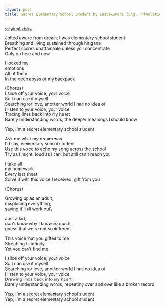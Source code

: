 ```yaml
---
layout: post
title: Secret Elementary School Student by inabakumori (Eng. Translation)
---
```


[original video](https://youtube.com/?v=wdUCRDvFv3Q)

Jolted awake from dream, I was elementary school student\
Breathing and living sustained through hirigana\
Perfect scores unattainable unless you concentrate\
Only on here and now

I locked my\
emotions\
All of them\
In the deep abyss of my backpack

(Chorus)\
I slice off your voice, your voice\
So I can use it myself\
Searching for love, another world I had no idea of\
I listen to your voice, your voice\
Tracing lines back into my heart\
Barely understanding words, the deeper meanings I should know

Yep, I'm a secret elementary school student

Ask me what my dream was\
I'd say, elementary school student\
Use this voice to echo my song across the school\
Try as I might, loud as I can, but still can't reach you

I take all\
my homework\
Every last sheet\
Solve it with this voice I received, gift from you

(Chorus)

Growing up as an adult,\
misplacing everything,\
saying it'll all work out\

Just a kid,\
don't know why I know so much,\
guess that we're not so different

This voice that you gifted to me\
Streching to infinity\
Yet you can't find me

I slice off your voice, your voice\
So I can use it myself\
Searching for love, another world I had no idea of\
I listen to your voice, your voice\
Drawing lines back into my heart\
Barely understanding words, repeating over and over like a broken record

Yep, I'm a secret elementary school student\
Yep, I'm a secret elementary school student
